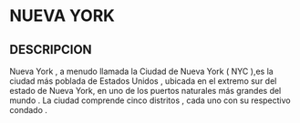 # NUEVA YORK

## DESCRIPCION
Nueva York , a menudo llamada la Ciudad de Nueva York ( NYC ),es la ciudad más poblada de Estados Unidos , ubicada en el extremo sur del estado de Nueva York, en uno de los puertos naturales más grandes del mundo . La ciudad comprende cinco distritos , cada uno con su respectivo condado .